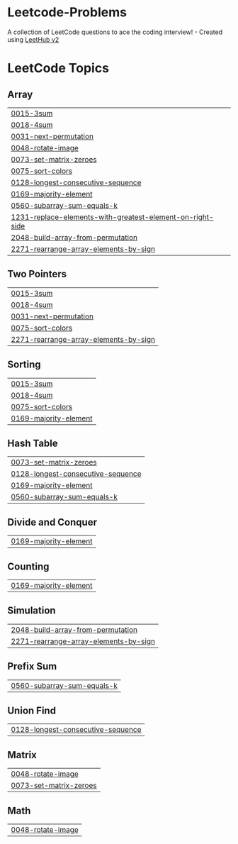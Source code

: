 # Leetcode-Problems
A collection of LeetCode questions to ace the coding interview! - Created using [LeetHub v2](https://github.com/arunbhardwaj/LeetHub-2.0)

<!---LeetCode Topics Start-->
# LeetCode Topics
## Array
|  |
| ------- |
| [0015-3sum](https://github.com/mddanish10/Leetcode-Problems/tree/master/0015-3sum) |
| [0018-4sum](https://github.com/mddanish10/Leetcode-Problems/tree/master/0018-4sum) |
| [0031-next-permutation](https://github.com/mddanish10/Leetcode-Problems/tree/master/0031-next-permutation) |
| [0048-rotate-image](https://github.com/mddanish10/Leetcode-Problems/tree/master/0048-rotate-image) |
| [0073-set-matrix-zeroes](https://github.com/mddanish10/Leetcode-Problems/tree/master/0073-set-matrix-zeroes) |
| [0075-sort-colors](https://github.com/mddanish10/Leetcode-Problems/tree/master/0075-sort-colors) |
| [0128-longest-consecutive-sequence](https://github.com/mddanish10/Leetcode-Problems/tree/master/0128-longest-consecutive-sequence) |
| [0169-majority-element](https://github.com/mddanish10/Leetcode-Problems/tree/master/0169-majority-element) |
| [0560-subarray-sum-equals-k](https://github.com/mddanish10/Leetcode-Problems/tree/master/0560-subarray-sum-equals-k) |
| [1231-replace-elements-with-greatest-element-on-right-side](https://github.com/mddanish10/Leetcode-Problems/tree/master/1231-replace-elements-with-greatest-element-on-right-side) |
| [2048-build-array-from-permutation](https://github.com/mddanish10/Leetcode-Problems/tree/master/2048-build-array-from-permutation) |
| [2271-rearrange-array-elements-by-sign](https://github.com/mddanish10/Leetcode-Problems/tree/master/2271-rearrange-array-elements-by-sign) |
## Two Pointers
|  |
| ------- |
| [0015-3sum](https://github.com/mddanish10/Leetcode-Problems/tree/master/0015-3sum) |
| [0018-4sum](https://github.com/mddanish10/Leetcode-Problems/tree/master/0018-4sum) |
| [0031-next-permutation](https://github.com/mddanish10/Leetcode-Problems/tree/master/0031-next-permutation) |
| [0075-sort-colors](https://github.com/mddanish10/Leetcode-Problems/tree/master/0075-sort-colors) |
| [2271-rearrange-array-elements-by-sign](https://github.com/mddanish10/Leetcode-Problems/tree/master/2271-rearrange-array-elements-by-sign) |
## Sorting
|  |
| ------- |
| [0015-3sum](https://github.com/mddanish10/Leetcode-Problems/tree/master/0015-3sum) |
| [0018-4sum](https://github.com/mddanish10/Leetcode-Problems/tree/master/0018-4sum) |
| [0075-sort-colors](https://github.com/mddanish10/Leetcode-Problems/tree/master/0075-sort-colors) |
| [0169-majority-element](https://github.com/mddanish10/Leetcode-Problems/tree/master/0169-majority-element) |
## Hash Table
|  |
| ------- |
| [0073-set-matrix-zeroes](https://github.com/mddanish10/Leetcode-Problems/tree/master/0073-set-matrix-zeroes) |
| [0128-longest-consecutive-sequence](https://github.com/mddanish10/Leetcode-Problems/tree/master/0128-longest-consecutive-sequence) |
| [0169-majority-element](https://github.com/mddanish10/Leetcode-Problems/tree/master/0169-majority-element) |
| [0560-subarray-sum-equals-k](https://github.com/mddanish10/Leetcode-Problems/tree/master/0560-subarray-sum-equals-k) |
## Divide and Conquer
|  |
| ------- |
| [0169-majority-element](https://github.com/mddanish10/Leetcode-Problems/tree/master/0169-majority-element) |
## Counting
|  |
| ------- |
| [0169-majority-element](https://github.com/mddanish10/Leetcode-Problems/tree/master/0169-majority-element) |
## Simulation
|  |
| ------- |
| [2048-build-array-from-permutation](https://github.com/mddanish10/Leetcode-Problems/tree/master/2048-build-array-from-permutation) |
| [2271-rearrange-array-elements-by-sign](https://github.com/mddanish10/Leetcode-Problems/tree/master/2271-rearrange-array-elements-by-sign) |
## Prefix Sum
|  |
| ------- |
| [0560-subarray-sum-equals-k](https://github.com/mddanish10/Leetcode-Problems/tree/master/0560-subarray-sum-equals-k) |
## Union Find
|  |
| ------- |
| [0128-longest-consecutive-sequence](https://github.com/mddanish10/Leetcode-Problems/tree/master/0128-longest-consecutive-sequence) |
## Matrix
|  |
| ------- |
| [0048-rotate-image](https://github.com/mddanish10/Leetcode-Problems/tree/master/0048-rotate-image) |
| [0073-set-matrix-zeroes](https://github.com/mddanish10/Leetcode-Problems/tree/master/0073-set-matrix-zeroes) |
## Math
|  |
| ------- |
| [0048-rotate-image](https://github.com/mddanish10/Leetcode-Problems/tree/master/0048-rotate-image) |
<!---LeetCode Topics End-->
